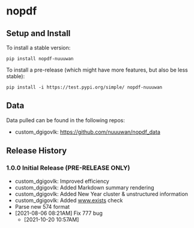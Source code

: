 
# nopdf

## Setup and Install

To install a stable version:

```
pip install nopdf-nuuuwan
```

To install a pre-release (which might have more features, but also be
less stable):

```
pip install -i https://test.pypi.org/simple/ nopdf-nuuuwan
```

## Data

Data pulled can be found in the following repos:

* custom_dgigovlk: https://github.com/nuuuwan/nopdf_data

## Release History

### 1.0.0 Initial Release (PRE-RELEASE ONLY)

* custom_dgigovlk: Improved efficiency
* custom_dgigovlk: Added Markdown summary rendering
* custom_dgigovlk: Added New Year cluster & unstructured information
* custom_dgigovlk: Added www.exists check
* Parse new 574 format
* [2021-08-06 08:21AM] Fix 777 bug
  *  [2021-10-20 10:57AM] 
